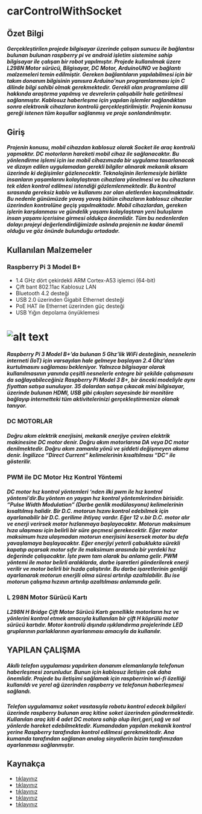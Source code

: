 # carControlWithSocket

## Özet Bilgi

##### Gerçekleştirilen projede bilgisayar üzerinde çalışan sunucu ile bağlantısı bulunan bulunan raspberry pi ve android işletim sistemine sahip bilgisayar ile çalışan bir robot yapılmıştır. Projede kullanılmak üzere L298N Motor sürücü, Bilgisayar, DC Motor, ArduinoUNO ve bağlantı malzemeleri temin edilmiştir. Gereken bağlantıların yapılabilmesi için bir takım donanım bilgisinin yanısıra Arduino’nun programlanması için C dilinde bilgi sahibi olmak gerekmektedir. Gerekli olan programlama dili hakkında araştırma yapılmış ve devrelerin çalışabilir hale getirilmesi sağlanmıştır. Kablosuz haberleşme için yapılan işlemler sağlandıktan sonra elektronik cihazların kontrolü gerçekleştirilmiştir. Projenin konusu gereği istenen tüm koşullar sağlanmış ve proje sonlandırılmıştır.

## Giriş
##### Projenin konusu, mobil cihazdan kablosuz olarak Socket ile araç kontrolü yapmaktır. DC motorların hareketi mobil cihaz ile sağlanacaktır. Bu yönlendirme işlemi için ise mobil cihazımızda bir uygulama tasarlanacak ve dizayn edilen uygulamadan gerekli bilgiler alınarak mekanik aksam üzerinde ki değişimler gözlenecektir. Teknolojinin ilerlemesiyle birlikte insanların yaşamlarını kolaylaştıran cihazlara yönelmesi ve bu cihazların tek elden kontrol edilmesi istendiği gözlemlenmektedir. Bu kontrol sırasında gereksiz kablo ve kullanımı zor olan aletlerden kaçınılmaktadır. Bu nedenle günümüzde yavaş yavaş bütün cihazların kablosuz cihazlar üzerinden kontrolüne geçiş yapılmaktadır. Mobil cihazlardan, gereken işlerin karşılanması ve gündelik yaşamı kolaylaştıran yeni buluşların insan yaşamı içerisine girmesi oldukça önemlidir. Tüm bu nedenlerden dolayı projeyi değerlendirdiğimizde aslında projenin ne kadar önemli olduğu ve göz önünde bulunduğu ortadadır. 

## Kullanılan Malzemeler
### Raspberry Pi 3 Model B+
*	1.4 GHz dört çekirdekli ARM Cortex-A53 işlemci (64-bit)
*	Çift bant 802.11ac Kablosuz LAN
*	Bluetooth 4.2 desteği
*	USB 2.0 üzerinden Gigabit Ethernet desteği
*	PoE HAT ile Ethernet üzerinden güç desteği
*	USB Yığın depolama önyüklemesi
# ![alt text](https://www.raspberrypi.org/app/uploads/2018/03/770A5842-462x322.jpg)
##### Raspberry Pi 3 Model B+’da bulunan 5 Ghz’lik WiFi desteğinin, nesnelerin interneti (IoT) için varsayılan hale gelmeye başlayan 2.4 Ghz’dan kurtulmasını sağlaması bekleniyor. Yalnızca bilgisayar olarak kullanılmasının yanında çeşitli nesnelerle entegre bir şekilde çalışmasını da sağlayabileceğiniz Raspberry Pi Model 3 B+, bir önceki modeliyle aynı fiyattan satışa sunuluyor. 35 dolardan satışa çıkacak mini bilgisayar, üzerinde bulunan HDMI, USB gibi çıkışları sayesinde bir monitöre bağlayıp internetteki tüm aktivitelerinizi gerçekleştirmenize olanak tanıyor.
### DC MOTORLAR
##### Doğru akım elektrik enerjisini, mekanik enerjiye çeviren elektrik makinesine DC motor denir. Doğru akım motorlarına DA veya DC motor denilmektedir. Doğru akım zamanla yönü ve şiddeti değişmeyen akıma denir. İngilizce “Direct Current” kelimelerinin kısaltılması “DC” ile gösterilir.
### PWM ile DC Motor Hız Kontrol Yöntemi
##### DC motor hız kontrol yöntemleri ‘nden ilki pwm ile hız kontrol yöntemi’dir.Bu yöntem en yaygın hız kontrol yöntemlerinden birisidir. “Pulse Width Modulation” (Darbe genlik modülasyonu) kelimelerinin kısaltılmış halidir. Bir D.C. motorun hızını kontrol edebilmek için ayarlanabilir bir D.C. gerilime ihtiyaç vardır. Eğer 12 v.bir D.C.  motor alır ve enerji verirsek motor hızlanmaya başlayacaktır. Motorun maksimum hıza ulaşması için belirli bir süre geçmesi gerekecektir. Eğer motor maksimum hıza ulaşmadan motorun enerjisini kesersek motor bu defa yavaşlamaya başlayacaktır. Eğer enerjiyi yeterli çabuklukta sürekli kapatıp açarsak motor sıfır ile maksimum arasında bir yerdeki hız değerinde çalışacaktır. İşte pwm tam olarak bu anlama gelir. PWM yöntemi ile motor belirli aralıklarda, darbe işaretleri gönderilerek enerji verilir ve motor belirli bir hızda çalıştırılır. Bu darbe işaretlerinin genliği ayarlanarak motorun enerjili olma süresi artırılıp azaltılabilir. Bu ise motorun çalışma hızının artırılıp azaltılması anlamında gelir.
### L 298N Motor Sürücü Kartı
##### L298N H Bridge Çift Motor Sürücü Kartı genellikle motorların hız ve yönlerini kontrol etmek amacıyla kullanılan bir çift H köprülü motor sürücü kartıdır. Motor kontrolü dışında ışıklandırma projelerinde LED gruplarının parlaklarının ayarlanması amacıyla da kullanılır.

## YAPILAN ÇALIŞMA
##### Akıllı telefon uygulaması yapılırken donanım elemanlarıyla telefonun haberleşmesi zorunludur. Bunun için kablosuz iletişim çok daha önemlidir. Projede bu iletişimi sağlamak için raspberrinin wi-fi özelliği kullanıldı ve yerel ağ üzerinden raspberry ve telefonun haberleşmesi sağlandı.
##### Telefon uygulamamız soket vasıtasıyla robotu kontrol edecek bilgileri üzerinde raspberry bulunan araç kitine soket üzerinden göndermektedir. Kullanılan araç kiti 4 adet DC motora sahip olup ileri,geri,sağ ve sol yönlerde hareket edebilmektedir. Kumandadan yapılan mekanik kontrol yerine Raspberry tarafından kontrol edilmesi gerekmektedir. Ana kumanda tarafından sağlanan analog sinyallerin bizim tarafımızdan ayarlanması sağlanmıştır.

## Kaynakça
* [tıklayınız](http://www.elektrikrehberiniz.com/elektrik-motorlari/dc-motor-nedir-454/)
* [tıklayınız](http://www.mechatronicturkey.com/d-c-motor-hiz-kontrol-yontemleri/)
* [tıklayınız](https://www.raspberrypi.org/blog/tag/tutorials/)
* [tıklayınız](https://docs.oracle.com/javase/tutorial/?sess=16e492aba137894101940f7f88d9f51f)
* [tıklayınız](	https://www.javatpoint.com/socket-programmings)
